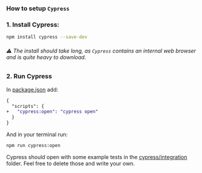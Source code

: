 ### How to setup `Cypress`

### 1. Install Cypress:
```bash
npm install cypress --save-dev
```
###### :warning: The install should take long, as `Cypress` contains an internal web browser and is quite heavy to download.


### 2. Run Cypress
In [package.json](/package.json) add:
```diff
{
  "scripts": {
+   "cypress:open": "cypress open"
  }
}
```
And in your terminal run: 
```bash
npm run cypress:open
```

Cypress should open with some example tests in the [cypress/integration](/cypress/integration) folder. Feel free to delete those and write your own.
